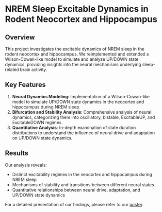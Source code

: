 # NREM Sleep Excitable Dynamics in Rodent Neocortex and Hippocampus

## Overview
This project investigates the excitable dynamics of NREM sleep in the rodent neocortex and hippocampus. We reimplemented and extended a Wilson-Cowan-like model to simulate and analyze UP/DOWN state dynamics, providing insights into the neural mechanisms underlying sleep-related brain activity.

## Key Features
1. **Neural Dynamics Modeling**: Implementation of a Wilson-Cowan-like model to simulate UP/DOWN state dynamics in the neocortex and hippocampus during NREM sleep.
2. **Bifurcation and Stability Analysis**: Comprehensive analysis of neural dynamics, categorizing them into oscillatory, bistable, ExcitableUP, and ExcitableDOWN regimes.
3. **Quantitative Analysis**: In-depth examination of state duration distributions to understand the influence of neural drive and adaptation on UP/DOWN state dynamics.

## Results
Our analysis reveals:
- Distinct excitability regimes in the neocortex and hippocampus during NREM sleep
- Mechanisms of stability and transitions between different neural states
- Quantitative relationships between neural drive, adaptation, and UP/DOWN state dynamics

For a detailed presentation of our findings, please refer to our [poster](poster_pbm.pdf).
